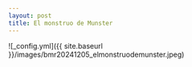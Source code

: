 ```yaml
---
layout: post
title: El monstruo de Munster
---
```


![_config.yml]({{ site.baseurl }}/images/bmr20241205_elmonstruodemunster.jpeg)
